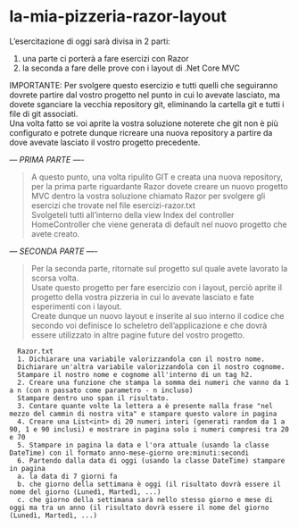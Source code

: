 # la-mia-pizzeria-razor-layout

L’esercitazione di oggi sarà divisa in 2 parti:  

1. una parte ci porterà a fare esercizi con Razor  
2. la seconda a fare delle prove con i layout di .Net Core MVC
   
IMPORTANTE:
Per svolgere questo esercizio e tutti quelli che seguiranno dovrete partire dal vostro progetto nel punto in cui lo avevate lasciato, ma dovete sganciare la vecchia repository git, eliminando la cartella git e tutti i file di git associati.  
Una volta fatto se voi aprite la vostra soluzione noterete che git non è più configurato e potrete dunque ricreare una nuova repository a partire da dove avevate lasciato il vostro progetto precedente.  

*— PRIMA PARTE —-*  
> A questo punto, una volta ripulito GIT e creata una nuova repository, per la prima parte riguardante Razor dovete creare un nuovo progetto MVC dentro la vostra soluzione chiamato Razor per svolgere gli esercizi che trovate nel file esercizi-razor.txt  
Svolgeteli tutti all’interno della view Index del controller HomeController che viene generata di default nel nuovo progetto che avete creato.

*— SECONDA PARTE —-*  
> Per la seconda parte, ritornate sul progetto sul quale avete lavorato la scorsa volta.  
Usate questo progetto per fare esercizio con i layout, perciò aprite il progetto della vostra pizzeria in cui lo avevate lasciato e fate esperimenti con i layout.  
Create dunque un nuovo layout e inserite al suo interno il codice che secondo voi definisce lo scheletro dell’applicazione e che dovrà essere utilizzato in altre pagine future del vostro progetto.




      Razor.txt  
      1. Dichiarare una variabile valorizzandola con il nostro nome.
      Dichiarare un'altra variabile valorizzandola con il nostro cognome.
      Stampare il nostro nome e cognome all'interno di un tag h2.
      2. Creare una funzione che stampa la somma dei numeri che vanno da 1 a n (con n passato come parametro - n incluso)
      Stampare dentro uno span il risultato.
      3. Contare quante volte la lettera a è presente nalla frase "nel mezzo del cammin di nostra vita" e stampare questo valore in pagina
      4. Creare una List<int> di 20 numeri interi (generati random da 1 a 90, 1 e 90 inclusi) e mostrare in pagina solo i numeri compresi tra 20 e 70
      5. Stampare in pagina la data e l'ora attuale (usando la classe DateTime) con il formato anno-mese-giorno ore:minuti:secondi
      6. Partendo dalla data di oggi (usando la classe DateTime) stampare in pagina
      a. la data di 7 giorni fa
      b. che giorno della settimana è oggi (il risultato dovrà essere il nome del giorno (Lunedì, Martedì, ...)
      c. che giorno della settimana sarà nello stesso giorno e mese di oggi ma tra un anno (il risultato dovrà essere il nome del giorno (Lunedì, Martedì, ...)

